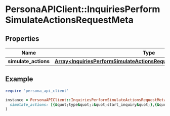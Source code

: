# PersonaAPIClient::InquiriesPerformSimulateActionsRequestMeta

## Properties

| Name | Type | Description | Notes |
| ---- | ---- | ----------- | ----- |
| **simulate_actions** | [**Array&lt;InquiriesPerformSimulateActionsRequestMetaSimulateActionsInner&gt;**](InquiriesPerformSimulateActionsRequestMetaSimulateActionsInner.md) |  |  |

## Example

```ruby
require 'persona_api_client'

instance = PersonaAPIClient::InquiriesPerformSimulateActionsRequestMeta.new(
  simulate_actions: [{&quot;type&quot;:&quot;start_inquiry&quot;},{&quot;type&quot;:&quot;create_failed_verification&quot;,&quot;data&quot;:{&quot;verification-template-id&quot;:&quot;vtmpl_CCLT7pvBZM8z5fumdb3QvW5cSrdr&quot;}},{&quot;type&quot;:&quot;create_passed_verification&quot;,&quot;data&quot;:{&quot;verification-template-id&quot;:&quot;vtmpl_CCLT7pvBZM8z5fumdb3QvW5cSrdr&quot;}},{&quot;type&quot;:&quot;complete_inquiry&quot;},{&quot;type&quot;:&quot;approve_inquiry&quot;}]
)
```

